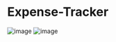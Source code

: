 # Expense-Tracker
![image](https://github.com/tanhoang14/Expense-Tracker/assets/89440534/71c26a2b-6ef0-4eb9-afa8-b92f7419fb15)
![image](https://github.com/tanhoang14/Expense-Tracker/assets/89440534/ab2dbdb9-64ee-4d73-976c-4b6a3fcc3b73)
